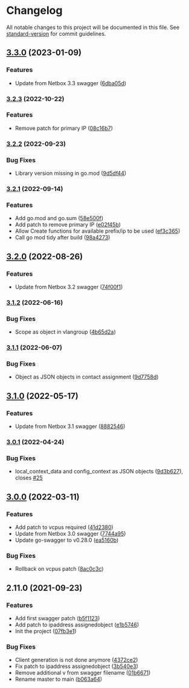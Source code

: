 # Changelog

All notable changes to this project will be documented in this file. See [standard-version](https://github.com/conventional-changelog/standard-version) for commit guidelines.

## [3.3.0](https://github.com/smutel/go-netbox/compare/v3.2.3...v3.3.0) (2023-01-09)


### Features

* Update from Netbox 3.3 swagger ([6dba05d](https://github.com/smutel/go-netbox/commit/6dba05dfda4a018f4f2d143c031dc05a31731db6))

### [3.2.3](https://github.com/smutel/go-netbox/compare/v3.2.2...v3.2.3) (2022-10-22)


### Features

* Remove patch for primary IP ([08c16b7](https://github.com/smutel/go-netbox/commit/08c16b7bb58c032bfafba310c1daa999094e07e4))

### [3.2.2](https://github.com/smutel/go-netbox/compare/v3.2.1...v3.2.2) (2022-09-23)


### Bug Fixes

* Library version missing in go.mod ([9d5df44](https://github.com/smutel/go-netbox/commit/9d5df442ac55d1cba69b9b2f2783fbbb8ad6556d))

### [3.2.1](https://github.com/smutel/go-netbox/compare/v3.2.0...v3.2.1) (2022-09-14)


### Features

* Add go.mod and go.sum ([58e500f](https://github.com/smutel/go-netbox/commit/58e500f651fcc42b9260f2c00ec8b2e6c8507366))
* Add patch to remove primary IP ([e02f45b](https://github.com/smutel/go-netbox/commit/e02f45b1aa2bc88e0a84f3ef82e1cf6ebb4be037))
* Allow Create functions for available prefix/ip to be used ([ef3c365](https://github.com/smutel/go-netbox/commit/ef3c36530a1cae76f6cdebd1e60d08bfc69d0c40))
* Call go mod tidy after build ([98a4273](https://github.com/smutel/go-netbox/commit/98a42730ae22a1199dd620265dacfdd051552b30))

## [3.2.0](https://github.com/smutel/go-netbox/compare/v3.1.2...v3.2.0) (2022-08-26)


### Features

* Update from Netbox 3.2 swagger ([74f00f1](https://github.com/smutel/go-netbox/commit/74f00f11c2bc36bf333f977f8074c0121a461560))

### [3.1.2](https://github.com/smutel/go-netbox/compare/v3.1.1...v3.1.2) (2022-06-16)


### Bug Fixes

* Scope as object in vlangroup ([4b65d2a](https://github.com/smutel/go-netbox/commit/4b65d2ad4ef61d51236fb491c33af9fab5a351e2))

### [3.1.1](https://github.com/smutel/go-netbox/compare/v3.1.0...v3.1.1) (2022-06-07)


### Bug Fixes

* Object as JSON objects in contact assignment ([9d7758d](https://github.com/smutel/go-netbox/commit/9d7758d392cb519d67b4aee3058f71d321f6a243))

## [3.1.0](https://github.com/smutel/go-netbox/compare/v3.0.1...v3.1.0) (2022-05-17)


### Features

* Update from Netbox 3.1 swagger ([8882546](https://github.com/smutel/go-netbox/commit/888254651a55451de78cf7c91a1625f99460e831))

### [3.0.1](https://github.com/smutel/go-netbox/compare/v3.0.0...v3.0.1) (2022-04-24)


### Bug Fixes

* local_context_data and config_context as JSON objects ([9d3b627](https://github.com/smutel/go-netbox/commit/9d3b62739a002df6ce6a69c68baebc30023f1be2)), closes [#25](https://github.com/smutel/go-netbox/issues/25)

## [3.0.0](https://github.com/smutel/go-netbox/compare/v2.11.0...v3.0.0) (2022-03-11)


### Features

* Add patch to vcpus required ([41d2380](https://github.com/smutel/go-netbox/commit/41d2380bdfbe7a7771562663f3abfdec0f7b0018))
* Update from Netbox 3.0 swagger ([7744a95](https://github.com/smutel/go-netbox/commit/7744a95bfa8136640b2f4c86531fc43f0370f754))
* Update go-swagger to v0.28.0 ([ea5160b](https://github.com/smutel/go-netbox/commit/ea5160bfbbc26cd780d17f643e2dbaa62ab02f87))


### Bug Fixes

* Rollback on vcpus patch ([8ac0c3c](https://github.com/smutel/go-netbox/commit/8ac0c3c91ff2e66ea159609c883b540365b8406c))

## 2.11.0 (2021-09-23)


### Features

* Add first swagger patch ([b5f1123](https://github.com/smutel/go-netbox/commit/b5f1123f77aa2b1a64539a3a8e8c84723ac70023))
* Add patch to ipaddress assignedobject ([e1b5746](https://github.com/smutel/go-netbox/commit/e1b574625ef04207b417ff816b6b584447568225))
* Init the project ([07fb3e1](https://github.com/smutel/go-netbox/commit/07fb3e1cced9502d91fba7babcaf2361a2779f54))


### Bug Fixes

* Client generation is not done anymore ([4372ce2](https://github.com/smutel/go-netbox/commit/4372ce2c7da78d0751236baa6bf8807d15f1ed1b))
* Fix patch to ipaddress assignedobject ([3b540e3](https://github.com/smutel/go-netbox/commit/3b540e3dac9a3f2b675f360501a23605b515b576))
* Remove additional v from swagger filename ([01b6671](https://github.com/smutel/go-netbox/commit/01b667184a70880c792ca52391940d1826768f55))
* Rename master to main ([b063a64](https://github.com/smutel/go-netbox/commit/b063a6467716970bfe6790790f408c2caeb68b3d))
